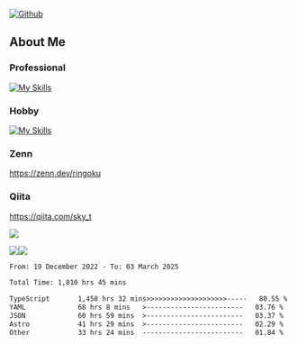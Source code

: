 [![Github](https://img.shields.io/github/followers/skyt-a?label=Follow&style=social)](https://github.com/skyt-a)

## About Me
### Professional
[![My Skills](https://skillicons.dev/icons?i=react,ts,js,nodejs,java,graphql,firebase,githubactions&theme=light)](https://skillicons.dev)
### Hobby
[![My Skills](https://skillicons.dev/icons?i=unity,rust,py&theme=light)](https://skillicons.dev)

### Zenn
https://zenn.dev/ringoku
### Qiita
https://qiita.com/sky_t


![](https://github-profile-summary-cards.vercel.app/api/cards/profile-details?username=skyt-a&theme=default)

![](https://github-profile-summary-cards.vercel.app/api/cards/repos-per-language?username=skyt-a&theme=default)![](https://github-profile-summary-cards.vercel.app/api/cards/stats?username=RinGoku&theme=default)

<!--START_SECTION:waka-->

```txt
From: 19 December 2022 - To: 03 March 2025

Total Time: 1,810 hrs 45 mins

TypeScript       1,458 hrs 32 mins>>>>>>>>>>>>>>>>>>>>-----   80.55 %
YAML             68 hrs 8 mins   >------------------------   03.76 %
JSON             60 hrs 59 mins  >------------------------   03.37 %
Astro            41 hrs 29 mins  >------------------------   02.29 %
Other            33 hrs 24 mins  -------------------------   01.84 %
```

<!--END_SECTION:waka-->
